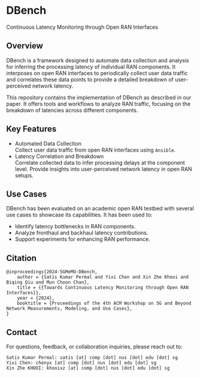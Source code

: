 # DBench
Continuous Latency Monitoring through Open RAN Interfaces


## Overview

DBench is a framework designed to automate data collection and analysis for inferring the processing latency of individual RAN components. It interposes on open RAN interfaces to periodically collect user data traffic and correlates these data points to provide a detailed breakdown of user-perceived network latency.

This repository contains the implementation of DBench as described in our paper. It offers tools and workflows to analyze RAN traffic, focusing on the breakdown of latencies across different components.

## Key Features

- Automated Data Collection  
  Collect user data traffic from open RAN interfaces using `Ansible`.
- Latency Correlation and Breakdown  
  Correlate collected data to infer processing delays at the component level.
  Provide insights into user-perceived network latency in open RAN setups.

## Use Cases

DBench has been evaluated on an academic open RAN testbed with several use cases to showcase its capabilities. It has been used to:

- Identify latency bottlenecks in RAN components.
- Analyze fronthaul and backhaul latency contributions.
- Support experiments for enhancing RAN performance.

## Citation

```biblatex
@inproceedings{2024-5GMeMU-DBench,
    author = {Satis Kumar Permal and Yixi Chen and Xin Zhe Khooi and Biqing Qiu and Mun Choon Chan},
    title = {{Towards Continuous Latency Monitoring through Open RAN Interfaces}},
    year = {2024},
    booktitle = {Proceedings of the 4th ACM Workshop on 5G and Beyond Network Measurements, Modeling, and Use Cases},
}
```

## Contact

For questions, feedback, or collaboration inquiries, please reach out to:

    Satis Kumar Permal: satis [at] comp [dot] nus [dot] edu [dot] sg
    Yixi Chen: chenyx [at] comp [dot] nus [dot] edu [dot] sg
    Xin Zhe KHOOI: khooixz [at] comp [dot] nus [dot] edu [dot] sg